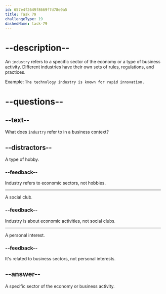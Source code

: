```yaml
---
id: 657e4f2649f8669f7d78e0a5
title: Task 79
challengeType: 19
dashedName: task-79
---
```


# --description--

An `industry` refers to a specific sector of the economy or a type of business activity. 
Different industries have their own sets of rules, regulations, and practices. 

Example: `The technology industry is known for rapid innovation.`


# --questions--

## --text--

What does `industry` refer to in a business context?

## --distractors--

A type of hobby.

### --feedback--

Industry refers to economic sectors, not hobbies.

---

A social club.

### --feedback--

Industry is about economic activities, not social clubs.

---

A personal interest.

### --feedback--

It's related to business sectors, not personal interests.

## --answer--

A specific sector of the economy or business activity.

